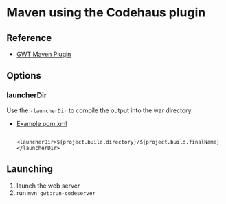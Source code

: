 # Maven using the Codehaus plugin

## Reference

* [GWT Maven Plugin](http://mojo.codehaus.org/gwt-maven-plugin/)

## Options

### launcherDir
Use the `-launcherDir` to compile the output into the war directory. 

* [Example pom.xml](https://github.com/branflake2267/Archetypes/blob/master/archetypes/gwt-basic-rpc-appengine/pom.xml)

		<launcherDir>${project.build.directory}/${project.build.finalName}</launcherDir>

## Launching

1. launch the web server 
2. run `mvn gwt:run-codeserver` 

